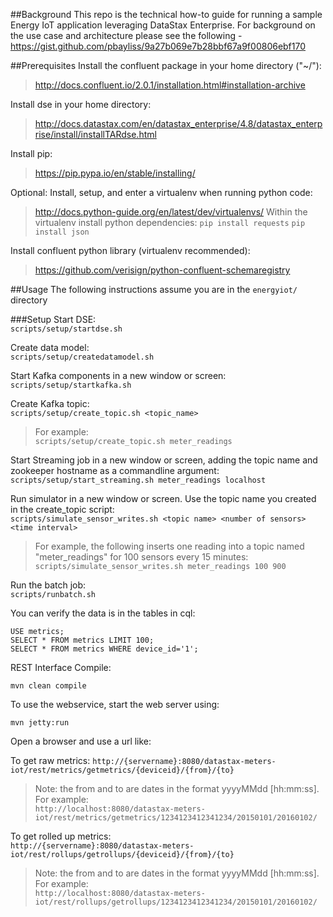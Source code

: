 ##Background
This repo is the technical how-to guide for running a sample Energy IoT application leveraging DataStax Enterprise. For background on the use case and architecture please see the following - https://gist.github.com/pbayliss/9a27b069e7b28bbf67a9f00806ebf170

##Prerequisites
Install the confluent package in your home directory ("~/"):
>http://docs.confluent.io/2.0.1/installation.html#installation-archive

Install dse in your home directory:
>http://docs.datastax.com/en/datastax_enterprise/4.8/datastax_enterprise/install/installTARdse.html

Install pip:
>https://pip.pypa.io/en/stable/installing/

Optional:
Install, setup, and enter a virtualenv when running python code:
>http://docs.python-guide.org/en/latest/dev/virtualenvs/
Within the virtualenv install python dependencies:
>`pip install requests`
`pip install json`

Install confluent python library (virtualenv recommended):
>https://github.com/verisign/python-confluent-schemaregistry

##Usage
The following instructions assume you are in the `energyiot/` directory

###Setup
Start DSE:  
`scripts/setup/startdse.sh`

Create data model:  
`scripts/setup/createdatamodel.sh`

Start Kafka components in a new window or screen:  
`scripts/setup/startkafka.sh`

Create Kafka topic:  
`scripts/setup/create_topic.sh <topic_name>`
>For example:  
`scripts/setup/create_topic.sh meter_readings`

Start Streaming job in a new window or screen, adding the topic name and zookeeper hostname as a commandline argument:  
`scripts/setup/start_streaming.sh meter_readings localhost`

Run simulator in a new window or screen. Use the topic name you created in the create_topic script:  
`scripts/simulate_sensor_writes.sh <topic name> <number of sensors> <time interval>`  
>For example, the following inserts one reading into a topic named "meter_readings" for 100 sensors every 15 minutes:  
`scripts/simulate_sensor_writes.sh meter_readings 100 900`  

Run the batch job:  
`scripts/runbatch.sh`

You can verify the data is in the tables in cql:  
```
USE metrics;
SELECT * FROM metrics LIMIT 100;
SELECT * FROM metrics WHERE device_id='1';
```
REST Interface
Compile:  
```
mvn clean compile 
```  
To use the webservice, start the web server using:  
```
mvn jetty:run
```  
Open a browser and use a url like:  

To get raw metrics:
`http://{servername}:8080/datastax-meters-iot/rest/metrics/getmetrics/{deviceid}/{from}/{to}`

>Note: the from and to are dates in the format yyyyMMdd [hh:mm:ss]. For example:  
`http://localhost:8080/datastax-meters-iot/rest/metrics/getmetrics/1234123412341234/20150101/20160102/`  

To get rolled up metrics:    
`http://{servername}:8080/datastax-meters-iot/rest/rollups/getrollups/{deviceid}/{from}/{to}`

>Note: the from and to are dates in the format yyyyMMdd [hh:mm:ss]. For example:  
`http://localhost:8080/datastax-meters-iot/rest/rollups/getrollups/1234123412341234/20150101/20160102/`  

